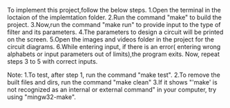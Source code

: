
To implement this project,follow the below steps.
1.Open the terminal in the loctaion of the implemtation folder.
2.Run the command "make" to build the project.
3.Now,run the command "make run" to provide input to the type of filter and its parameters.
4.The parameters to design a circuit will be printed on the screen.
5.Open the images and videos folder in the project for the circuit diagrams.
6.While entering input, if there is an error( entering wrong alphabets or input parameters out of limits),the program exits. Now, repeat steps 3 to 5 with correct inputs.

Note: 
1.To test, after step 1, run the command "make test".
2.To remove the built files and dirs, run the command "make clean"
3.If it shows "'make' is not recognized as an internal or external command" in your computer, try using "mingw32-make".
